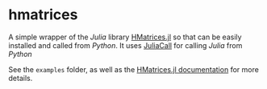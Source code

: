 # hmatrices

A simple wrapper of the *Julia* library
[HMatrices.jl](https://github.com/WaveProp/HMatrices.jl) so that can be
easily installed and called from *Python*. It uses
[JuliaCall](https://pypi.org/project/juliacall/) for calling *Julia* from *Python*

See the `examples` folder, as well as the [HMatrices.jl
documentation](https://waveprop.github.io/HMatrices.jl/stable/) for more
details.
